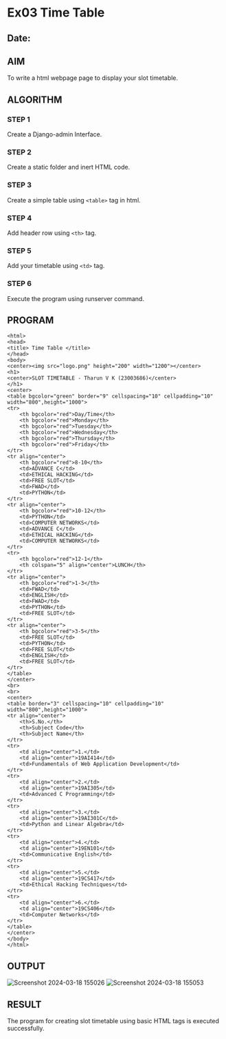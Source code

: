 # Ex03 Time Table
## Date:

## AIM
To write a html webpage page to display your slot timetable.

## ALGORITHM
### STEP 1
Create a Django-admin Interface.

### STEP 2
Create a static folder and inert HTML code.

### STEP 3
Create a simple table using ```<table>``` tag in html.

### STEP 4
Add header row using ```<th>``` tag.

### STEP 5
Add your timetable using ```<td>``` tag.

### STEP 6
Execute the program using runserver command.

## PROGRAM
```
<html>
<head>
<title> Time Table </title>
</head>
<body>
<center><img src="logo.png" height="200" width="1200"></center>
<h1>
<center>SLOT TIMETABLE - Tharun V K (23003686)</center>
</h1>
<center>
<table bgcolor="green" border="9" cellspacing="10" cellpadding="10" width="800",height="1000">
<tr>
    <th bgcolor="red">Day/Time</th>
    <th bgcolor="red">Monday</th>
    <th bgcolor="red">Tuesday</th>
    <th bgcolor="red">Wednesday</th>
    <th bgcolor="red">Thursday</th>
    <th bgcolor="red">Friday</th>   
</tr>
<tr align="center">
    <th bgcolor="red">8-10</th>
    <td>ADVANCE C</td>
    <td>ETHICAL HACKING</td>
    <td>FREE SLOT</td>
    <td>FWAD</td>
    <td>PYTHON</td>   
</tr>
<tr align="center">
    <th bgcolor="red">10-12</th>
    <td>PYTHON</td>
    <td>COMPUTER NETWORKS</td>
    <td>ADVANCE C</td>
    <td>ETHICAL HACKING</td>
    <td>COMPUTER NETWORKS</td>     
</tr>
<tr>
    <th bgcolor="red">12-1</th>
    <th colspan="5" align="center">LUNCH</th>      
</tr>
<tr align="center">
    <th bgcolor="red">1-3</th>
    <td>FWAD</td>
    <td>ENGLISH</td>
    <td>FWAD</td>
    <td>PYTHON</td>
    <td>FREE SLOT</td>        
</tr>
<tr align="center">
    <th bgcolor="red">3-5</th>
    <td>FREE SLOT</td>
    <td>PYTHON</td>
    <td>FREE SLOT</td>
    <td>ENGLISH</td>
    <td>FREE SLOT</td>    
</tr>
</table>
</center>
<br>
<br>
<center>
<table border="3" cellspacing="10" cellpadding="10" width="800",height="1000">
<tr align="center">
    <th>S.No.</th>
    <th>Subject Code</th>
    <th>Subject Name</th>
</tr>
<tr>
    <td align="center">1.</td>
    <td align="center">19AI414</td>
    <td>Fundamentals of Web Application Development</td>
</tr>
<tr>
    <td align="center">2.</td>
    <td align="center">19AI305</td>
    <td>Advanced C Programming</td>
</tr>
<tr>
    <td align="center">3.</td>
    <td align="center">19AI301C</td>
    <td>Python and Linear Algebra</td>
</tr>
<tr>
    <td align="center">4.</td>
    <td align="center">19EN101</td>
    <td>Communicative English</td>
</tr>
<tr>
    <td align="center">5.</td>
    <td align="center">19CS417</td>
    <td>Ethical Hacking Techniques</td>
</tr>
<tr>
    <td align="center">6.</td>
    <td align="center">19CS406</td>
    <td>Computer Networks</td>
</tr>
</table>
</center>
</body>
</html>

```

## OUTPUT
![Screenshot 2024-03-18 155026](https://github.com/tharunkumaran2006/slot/assets/151625188/5a378063-2918-4b1d-b242-8c919bcfa418)
![Screenshot 2024-03-18 155053](https://github.com/tharunkumaran2006/slot/assets/151625188/73de67ac-2175-4eda-a8af-a8ca046e3320)


## RESULT
The program for creating slot timetable using basic HTML tags is executed successfully.
